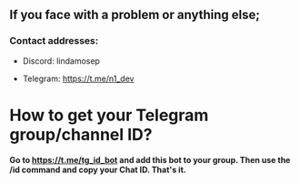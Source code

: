## If you face with a problem or anything else;
### Contact addresses:
- Discord: lindamosep
* Telegram: https://t.me/n1_dev

# How to get your Telegram group/channel ID?

#### Go to https://t.me/tg_id_bot and add this bot to your group. Then use the /id command and copy your Chat ID. That's it.

